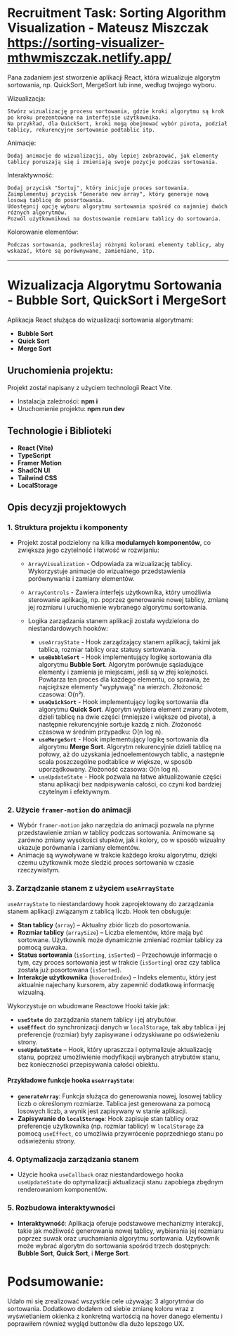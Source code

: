 # Recruitment Task: Sorting Algorithm Visualization - Mateusz Miszczak <a href="https://sorting-visualizer-mthwmiszczak.netlify.app/" target="_blank">https://sorting-visualizer-mthwmiszczak.netlify.app/</a>

Pana zadaniem jest stworzenie aplikacji React, która wizualizuje algorytm sortowania, np. QuickSort, MergeSort lub inne, według twojego wyboru.

Wizualizacja:

    Stwórz wizualizację procesu sortowania, gdzie kroki algorytmu są krok po kroku prezentowane na interfejsie użytkownika.
    Na przykład, dla QuickSort, kroki mogą obejmować wybór pivota, podział tablicy, rekurencyjne sortowanie podtablic itp.

Animacje:

    Dodaj animacje do wizualizacji, aby lepiej zobrazować, jak elementy tablicy poruszają się i zmieniają swoje pozycje podczas sortowania.

Interaktywność:

    Dodaj przycisk "Sortuj", który inicjuje proces sortowania.
    Zaimplementuj przycisk "Generate new array", który generuje nową losową tablicę do posortowania.
    Udostępnij opcję wyboru algorytmu sortowania spośród co najmniej dwóch różnych algorytmów.
    Pozwól użytkownikowi na dostosowanie rozmiaru tablicy do sortowania.

Kolorowanie elementów:

    Podczas sortowania, podkreślaj różnymi kolorami elementy tablicy, aby wskazać, które są porównywane, zamieniane, itp.

---

# Wizualizacja Algorytmu Sortowania - Bubble Sort, QuickSort i MergeSort

Aplikacja React służąca do wizualizacji sortowania algorytmami:

- **Bubble Sort**
- **Quick Sort**
- **Merge Sort**

## Uruchomienia projektu:

Projekt został napisany z użyciem technologii React Vite.

- Instalacja zależności: **npm i**
- Uruchomienie projektu: **npm run dev**

## Technologie i Biblioteki

- **React (Vite)**
- **TypeScript**
- **Framer Motion**
- **ShadCN UI**
- **Tailwind CSS**
- **LocalStorage**

## Opis decyzji projektowych

### 1. Struktura projektu i komponenty

- Projekt został podzielony na kilka **modularnych komponentów**, co zwiększa jego czytelność i łatwość w rozwijaniu:

  - `ArrayVisualization` - Odpowiada za wizualizację tablicy. Wykorzystuje animacje do wizualnego przedstawienia porównywania i zamiany elementów.
  - `ArrayControls` - Zawiera interfejs użytkownika, który umożliwia sterowanie aplikacją, np. poprzez generowanie nowej tablicy, zmianę jej rozmiaru i uruchomienie wybranego algorytmu sortowania.

  - Logika zarządzania stanem aplikacji została wydzielona do niestandardowych hooków:
    - `useArrayState` - Hook zarządzający stanem aplikacji, takimi jak tablica, rozmiar tablicy oraz statusy sortowania.
    - **`useBubbleSort`** - Hook implementujący logikę sortowania dla algorytmu **Bubble Sort**. Algorytm porównuje sąsiadujące elementy i zamienia je miejscami, jeśli są w złej kolejności. Powtarza ten proces dla każdego elementu, co sprawia, że najcięższe elementy "wypływają" na wierzch. Złożoność czasowa: O(n²).
    - **`useQuickSort`** - Hook implementujący logikę sortowania dla algorytmu **Quick Sort**. Algorytm wybiera element zwany pivotem, dzieli tablicę na dwie części (mniejsze i większe od pivota), a następnie rekurencyjnie sortuje każdą z nich. Złożoność czasowa w średnim przypadku: O(n log n).
    - **`useMergeSort`** - Hook implementujący logikę sortowania dla algorytmu **Merge Sort**. Algorytm rekurencyjnie dzieli tablicę na połowy, aż do uzyskania jednoelementowych tablic, a następnie scala poszczególne podtablice w większe, w sposób uporządkowany. Złożoność czasowa: O(n log n).
    - `useUpdateState` - Hook pozwala na łatwe aktualizowanie części stanu aplikacji bez nadpisywania całości, co czyni kod bardziej czytelnym i efektywnym.

### 2. Użycie `framer-motion` do animacji

- Wybór `framer-motion` jako narzędzia do animacji pozwala na płynne przedstawienie zmian w tablicy podczas sortowania. Animowane są zarówno zmiany wysokości słupków, jak i kolory, co w sposób wizualny ukazuje porównania i zamiany elementów.
- Animacje są wywoływane w trakcie każdego kroku algorytmu, dzięki czemu użytkownik może śledzić proces sortowania w czasie rzeczywistym.

### 3. Zarządzanie stanem z użyciem `useArrayState`

`useArrayState` to niestandardowy hook zaprojektowany do zarządzania stanem aplikacji związanym z tablicą liczb. Hook ten obsługuje:

- **Stan tablicy** (`array`) – Aktualny zbiór liczb do posortowania.
- **Rozmiar tablicy** (`arraySize`) – Liczba elementów, które mają być sortowane. Użytkownik może dynamicznie zmieniać rozmiar tablicy za pomocą suwaka.
- **Status sortowania** (`isSorting`, `isSorted`) – Przechowuje informacje o tym, czy proces sortowania jest w trakcie (`isSorting`) oraz czy tablica została już posortowana (`isSorted`).
- **Interakcje użytkownika** (`hoveredIndex`) – Indeks elementu, który jest aktualnie najechany kursorem, aby zapewnić dodatkową informację wizualną.

Wykorzystuje on wbudowane Reactowe Hooki takie jak:

- **`useState`** do zarządzania stanem tablicy i jej atrybutów.
- **`useEffect`** do synchronizacji danych w `localStorage`, tak aby tablica i jej preferencje (rozmiar) były zapisywane i odzyskiwane po odświeżeniu strony.
- **`useUpdateState`** – Hook, który upraszcza i optymalizuje aktualizację stanu, poprzez umożliwienie modyfikacji wybranych atrybutów stanu, bez konieczności przepisywania całości obiektu.

#### Przykładowe funkcje hooka `useArrayState`:

- **`generateArray`**: Funkcja służąca do generowania nowej, losowej tablicy liczb o określonym rozmiarze. Tablica jest generowana za pomocą losowych liczb, a wynik jest zapisywany w stanie aplikacji.
- **Zapisywanie do `localStorage`**: Hook zapisuje stan tablicy oraz preferencje użytkownika (np. rozmiar tablicy) w `localStorage` za pomocą `useEffect`, co umożliwia przywrócenie poprzedniego stanu po odświeżeniu strony.

### 4. Optymalizacja zarządzania stanem

- Użycie hooka `useCallback` oraz niestandardowego hooka `useUpdateState` do optymalizacji aktualizacji stanu zapobiega zbędnym renderowaniom komponentów.

### 5. Rozbudowa interaktywności

- **Interaktywność**: Aplikacja oferuje podstawowe mechanizmy interakcji, takie jak możliwość generowania nowej tablicy, wybierania jej rozmiaru poprzez suwak oraz uruchamiania algorytmu sortowania. Użytkownik może wybrać algorytm do sortowania spośród trzech dostępnych: **Bubble Sort**, **Quick Sort**, i **Merge Sort**.

# Podsumowanie:

Udało mi się zrealizować wszystkie cele używając 3 algorytmów do sortowania. Dodatkowo dodałem od siebie zmianę koloru wraz z wyświetlaniem okienka z konkretną wartością na hover danego elementu i poprawiłem również wygląd buttonów dla dużo lepszego UX.
